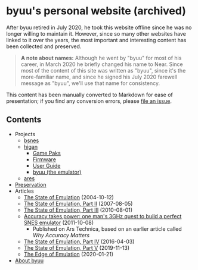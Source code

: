 # byuu's personal website (archived)

After byuu retired in July 2020,
he took this website offline
since he was no longer willing to maintain it.
However,
since so many other websites have linked to it over the years,
the most important and interesting content has been collected and preserved.

> **A note about names:**
> Although he went by "byuu" for most of his career,
> in March 2020 he briefly changed his name to Near.
> Since most of the content of this site was written as "byuu",
> since it's the more-familiar name,
> and since he signed his July 2020 farewell message as "byuu",
> we'll use that name for consistency.

This content has been manually converted to Markdown for ease of presentation;
if you find any conversion errors,
please [file an issue](https://github.com/byuu/byuu.org).

## Contents

  - Projects
      - [bsnes](./bsnes)
      - [higan](./higan)
          - [Game Paks](./higan/game-paks/)
          - [Firmware](./higan/firmware/)
          - [User Guide](./higan/user-guide/)
          - [byuu (the emulator)](./byuu)
      - [ares](./ares)
  - [Preservation](./preservation/)
  - Articles
      - [The State of Emulation](./articles/state-of-emulation/) (2004-10-12)
      - [The State of Emulation, Part II](./articles/state-of-emulation-ii/) (2007-08-05)
      - [The State of Emulation, Part III](./articles/state-of-emulation-iii/) (2010-08-01)
      - [Accuracy takes power: one man's 3GHz quest to build a perfect SNES emulator](https://arstechnica.com/gaming/2011/08/accuracy-takes-power-one-mans-3ghz-quest-to-build-a-perfect-snes-emulator/) (2011-10-08)
          - Published on Ars Technica, based on an earlier article called *Why Accuracy Matters*
      - [The State of Emulation, Part IV](./articles/state-of-emulation-iv/) (2016-04-03)
      - [The State of Emulation, Part V](./articles/state-of-emulation-v/) (2019-11-13)
      - [The Edge of Emulation](./articles/edge-of-emulation/) (2020-01-21)
  - [About byuu](./about/)
